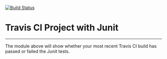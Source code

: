 [![Build Status](https://travis-ci.org/lisaxue97/IntelliJIntroduction.svg?branch=master)](https://travis-ci.org/lisaxue97/IntelliJIntroduction)
# Travis CI Project with Junit
----------
The module above will show whether your most recent Travis CI build has passed or failed the Junit tests.
